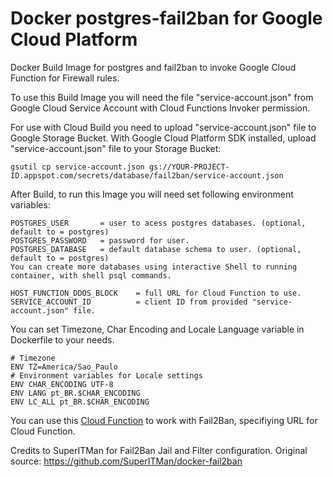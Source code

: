 # Docker postgres-fail2ban for Google Cloud Platform

Docker Build Image for postgres and fail2ban to invoke Google Cloud Function for Firewall rules.

To use this Build Image you will need the file "service-account.json" from Google Cloud Service Account with Cloud Functions Invoker permission.

For use with Cloud Build you need to upload "service-account.json" file to Google Storage Bucket.
With Google Cloud Platform SDK installed, upload "service-account.json" file to your Storage Bucket:

```
gsutil cp service-account.json gs://YOUR-PROJECT-ID.appspot.com/secrets/database/fail2ban/service-account.json
```

After Build, to run this Image you will need set following environment variables:

```
POSTGRES_USER       = user to acess postgres databases. (optional, default to = postgres)
POSTGRES_PASSWORD   = password for user.
POSTGRES_DATABASE   = default database schema to user. (optional, default to = postgres)
You can create more databases using interactive Shell to running container, with shell psql commands.

HOST_FUNCTION_DDOS_BLOCK    = full URL for Cloud Function to use.
SERVICE_ACCOUNT_ID          = client ID from provided "service-account.json" file.
```

You can set Timezone, Char Encoding and Locale Language variable in Dockerfile to your needs.

```
# Timezone
ENV TZ=America/Sao_Paulo
# Environment variables for Locale settings
ENV CHAR_ENCODING UTF-8
ENV LANG pt_BR.$CHAR_ENCODING
ENV LC_ALL pt_BR.$CHAR_ENCODING
```

You can use this [Cloud Function](https://github.com/NatanNMB15/nodejs-ddosblock-function-gcp) to work with Fail2Ban, specifiying URL for Cloud Function.

Credits to SuperITMan for Fail2Ban Jail and Filter configuration. Original source: https://github.com/SuperITMan/docker-fail2ban
